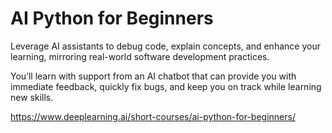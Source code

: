 # AI Python for Beginners

Leverage AI assistants to debug code, explain concepts, and enhance your learning, mirroring real-world software development practices.

You’ll learn with support from an AI chatbot that can provide you with immediate feedback, quickly fix bugs, and keep you on track while learning new skills.

https://www.deeplearning.ai/short-courses/ai-python-for-beginners/
